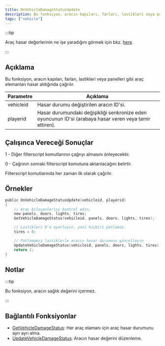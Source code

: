 ```yaml
---
title: OnVehicleDamageStatusUpdate
description: Bu fonksiyon, aracın kapıları, farları, lastikleri veya panelleri gibi araç elemanları hasar aldığında çağrılır.
tags: ["vehicle"]
---
```


:::tip

Araç hasar değerlerinin ne işe yaradığını görmek için bkz. [here](../resources/damagestatus).

:::

## Açıklama

Bu fonksiyon, aracın kapıları, farları, lastikleri veya panelleri gibi araç elemanları hasar aldığında çağrılır.

| Parametre | Açıklama                                                                                                |
| --------- | ------------------------------------------------------------------------------------------------------- |
| vehicleid | Hasar durumu değiştirilen aracın ID'si.                                                                 |
| playerid  | Hasar durumundaki değişikliği senkronize eden oyuncunun ID'si (arabaya hasar veren veya tamir ettiren). |

## Çalışınca Vereceği Sonuçlar

1 - Diğer filterscript komutlarının çağrıyı almasını önleyecektir.

0 - Çağrının sonraki filterscript komutuna aktarılacağını belirtir.

Filterscript komutlarında her zaman ilk olarak çağrılır.

## Örnekler

```c
public OnVehicleDamageStatusUpdate(vehicleid, playerid)
{
    // Araç bileşenlerini kontrol edin.
    new panels, doors, lights, tires;
    GetVehicleDamageStatus(vehicleid, panels, doors, lights, tires);

    // Lastikleri 0'a ayarlayın, yani hiçbiri patlamaz.
    tires = 0;

    // Patlamamış lastiklerle aracın hasar durumunu güncelleyin
    UpdateVehicleDamageStatus(vehicleid, panels, doors, lights, tires);
    return 1;
}
```

## Notlar

:::tip

Bu fonksiyon, aracın sağlık değerini içermez.

:::

## Bağlantılı Fonksiyonlar

- [GetVehicleDamageStatus](../functions/GetVehicleDamageStatus): Her araç elamanı için araç hasar durumunu ayrı ayrı alma.
- [UpdateVehicleDamageStatus](../functions/UpdateVehicleDamageStatus): Aracın hasar değerini düzenleme.
